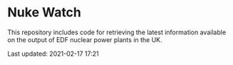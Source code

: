 # Nuke Watch

This repository includes code for retrieving the latest information available on the output of EDF nuclear power plants in the UK.

Last updated: 2021-02-17 17:21